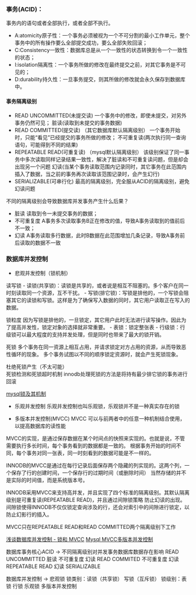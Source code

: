 ### 事务(ACID)：
事务内的语句或者全部执行，或者全部不执行。

- A:atomicity原子性：一个事务必须被视为一个不可分割的最小工作单元，整个事务中的所有操作要么全部提交成功，要么全部失败回滚；
- C:Consistency一致性：数据库总是从一个一致性的状态转换到令一个一致性的状态；
- I:isolation隔离性：一个事务所做的修改在最终提交之前，对其它事务是不可见的；
- D:durability持久性：一旦事务提交，则其所做的修改就会永久保存到数据库中。

#### 事务隔离级别
- READ UNCOMMITTED(未提交读)
    一个事务中的修改，即使未提交，对另外事务仍然可见；
    脏读(读取到未提交的事务数据)
- READ COMMITTED(提交读) （其它数据库默认隔离级别）
    一个事务开始时，只能“看见”已经提交的事务所做的修改；
    不可重复读(两次执行同一查询语句，可能得到不同的结果)
- REPEATABLE READ(可重复读) （mysql默认隔离级别）
    该级别保证了同一事务中多次读取同样记录结果一致性，解决了脏读和不可重复读问题，但是却会出现另一个问题
    幻读(当某个事务读取范围内记录同时，其它事务在此范围内插入了数据，当之前的事务再次读取该范围记录时，会产生幻行)
- SERIALIZABLE(可串行化)
    最高的隔离级别，完全服从ACID的隔离级别，避免幻读问题

不同的隔离级别会导致数据库并发事务产生什么后果？
- 脏读 读取到令一未提交事务的数据；
- 不可重复度 A事务多次读取事务B正在修改的值，导致A事务读取到的值前后不一致；
- 幻读 A事务读取多行数据，此时B数据在此范围增加几条记录，导致A事务前后读取的数据不一致


### 数据库并发控制 

- 悲观并发控制（锁机制）

读写锁
    - 读锁(共享锁)：读锁是共享的，或者说是相互不阻塞的。多个客户在同一时刻读取同一个资源，互不干扰。
    - 写锁(排它锁)：写锁是排他的，一个写锁会阻塞其它的读锁和写锁。这样是为了确保写入数据的同时，其它用户读取正在写入的数据。

锁粒度
    因为写锁是排他的，一旦锁定，其它用户此时无法进行读写操作。因此为了提高并发性，锁定对象的选择就非常重要。
    - 表锁：锁定整张表 
    - 行级锁：行级锁可以最大程度的支持并发处理，但是同时也带来了最大的锁开销。

死锁
    多个事务在同一资源上相互占用，并请求锁定对方占用的资源，从而导致恶性循环的现象。
    多个事务试图以不同的顺序锁定资源时，就会产生死锁现象。
 
杜绝死锁产生（不太可能）    
死锁检测和死锁超时机制
    innodb处理死锁的方法是将持有最少排它锁的事务进行回滚
    
[mysql锁及其机制](https://blog.csdn.net/qq_34337272/article/details/80611486)      
  
- 乐观并发控制
    乐观并发控制也叫乐观锁，乐观锁并不是一种真实存在的锁
    

- 多版本并发控制(MVCC)
MVCC 可以与前两者中的任意一种机制结合使用，以提高数据库的读性能

MVCC的实现，是通过保存数据在某个时间点的快照来实现的。也就是说，不管需要执行多长时间，每个事务看到的数据都是一致的。
根据事务开始的时间不同，每个事务对同一张表，同一时刻看到的数据可能是不一样的。

INNODB的MVCC是通过在每行记录后面保存两个隐藏的列实现的。这两个列，一个保存了行的创建时间，一个保存行的过期时间（或删除时间）
当然存储的并不是实际的时间值，而是系统版本号。

INNODB采用MVCC来支持高并发，并且实现了四个标准的隔离级别。其默认隔离级别是可重复读(REPEATABLE READ)，并且通过间隙锁策略
防止幻读的出现。间隙锁使得INNODB不仅仅锁定查询涉及的行，还会对索引中的间隙进行锁定，以防止幻影行的插入。

MVCC只在REPEATABLE READ和READ COMMITTED两个隔离级别下工作

[浅谈数据库并发控制 - 锁和 MVCC](https://draveness.me/database-concurrency-control/)
[Mysql MVCC多版本并发控制](https://segmentfault.com/a/1190000012650596)


数据库事务核心ACID
->  不同隔离级别对并发事务数据库数据存在影响
    READ UNCOMMITTED 脏读 不可重复度 幻读
    READ COMMITED  不可重复度 幻读
    REPEATABLE READ 幻读
    SERIALIZABLE 

数据库并发控制
->  悲观锁
        锁类别：读锁（共享锁）
               写锁（互斥锁）
        锁级别：表锁
               行锁
    乐观锁
    多版本并发控制

    




